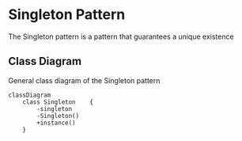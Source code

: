 # Singleton Pattern

The Singleton pattern is a pattern that guarantees a unique existence

## Class Diagram

General class diagram of the Singleton pattern

```mermaid
classDiagram
    class Singleton    {
        -singleton
        -Singleton()
        +instance()
    }
```
